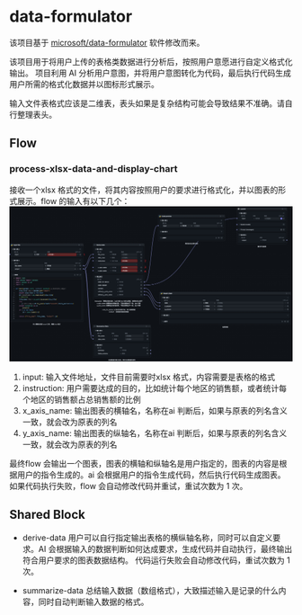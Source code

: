 # data-formulator

该项目基于 [microsoft/data-formulator](https://github.com/microsoft/data-formulator) 软件修改而来。

该项目用于将用户上传的表格类数据进行分析后，按照用户意愿进行自定义格式化输出。
项目利用 AI 分析用户意图，并将用户意图转化为代码，最后执行代码生成用户所需的格式化数据并以图标形式展示。

输入文件表格式应该是二维表，表头如果是复杂结构可能会导致结果不准确。请自行整理表头。

## Flow
###  process-xlsx-data-and-display-chart

接收一个xlsx 格式的文件，将其内容按照用户的要求进行格式化，并以图表的形式展示。flow 的输入有以下几个：
![flow](flow.jpeg)

1. input: 输入文件地址，文件目前需要时xlsx 格式，内容需要是表格的格式
2. instruction: 用户需要达成的目的，比如统计每个地区的销售额，或者统计每个地区的销售额占总销售额的比例
3. x_axis_name: 输出图表的横轴名，名称在ai 判断后，如果与原表的列名含义一致，就会改为原表的列名
4. y_axis_name: 输出图表的纵轴名，名称在ai 判断后，如果与原表的列名含义一致，就会改为原表的列名

最终flow 会输出一个图表，图表的横轴和纵轴名是用户指定的，图表的内容是根据用户的指令生成的。ai 会根据用户的指令生成代码，然后执行代码生成图表。
如果代码执行失败，flow 会自动修改代码并重试，重试次数为 1 次。

## Shared Block
* derive-data
用户可以自行指定输出表格的横纵轴名称，同时可以自定义要求。AI 会根据输入的数据判断如何达成要求，生成代码并自动执行，最终输出符合用户要求的图表数据结构。
代码运行失败会自动修改代码，重试次数为 1 次。

* summarize-data
总结输入数据（数组格式），大致描述输入是记录的什么内容，同时自动判断输入数据的格式。